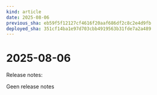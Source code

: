 ```yaml
---
kind: article
date: 2025-08-06
previous_sha: eb59f5f12127cf4616f20aaf686df2c8c2e4d9fb
deployed_sha: 351cf14ba1e97d703cbb4919563b31fde7a2a489
---
```


# 2025-08-06

Release notes:

Geen release notes
